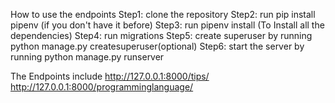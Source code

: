 How to use the endpoints
Step1: clone the repository
Step2: run pip install pipenv (if you don't have it before)
Step3: run pipenv install (To Install all the dependencies)
Step4: run migrations
Step5: create superuser by running python manage.py createsuperuser(optional)
Step6: start the server by running python manage.py runserver

The Endpoints include
http://127.0.0.1:8000/tips/
http://127.0.0.1:8000/programminglanguage/

